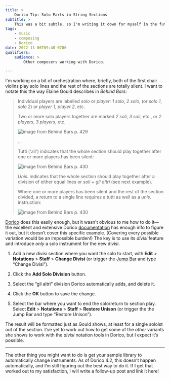 ```yaml
---
title: >
    Dorico Tip: Solo Parts in String Sections
subtitle: >
    This was a bit subtle, so I'm writing it down for myself in the future (and maybe others, too!).
tags:
    - music
    - composing
    - Dorico
date: 2022-11-06T09:40-0700
qualifiers:
    audience: >
        Other composers working with Dorico.

---
```


I'm working on a bit of orchestration where, briefly, both of the first chair violins play solo lines and the rest of the sections are totally silent. I want to notate this the way Elaine Gould describes in <cite>Behind Bars</cite>:

> Individual players are labelled *solo* or *player: 1 solo*, *2 solo*, (or *solo 1*, *solo 2*) or *player 1*, *player 2*, etc.
> 
> Two or more solo players together are marked *2 soli*, *3 soli*, etc., or *2 players*, *3 players*, etc.
> 
> ![](https://cdn.chriskrycho.com/file/chriskrycho-com/images/2022/music%20notation/Behind%20Bars%20p.%20429.png "image from Behind Bars p. 429")
> 
> …
> 
> Tutti ('all') indicates that the whole section should play together after one or more players has been silent:
> 
> ![](https://cdn.chriskrycho.com/file/chriskrycho-com/images/2022/music%20notation/Behind%20Bars%20p.%20430a.png "image from Behind Bars p. 430")
> 
> *Unis.* indicates that the whole section should play together after a division of either equal lines or *soli* + *gli altri* (see next example).
> 
> Where one or more players has been silent and the rest of the section divided, a return to a single line requires a tutti as well as a *unis.* instruction:
> 
> ![](https://cdn.chriskrycho.com/file/chriskrycho-com/images/2022/music%20notation/Behind%20Bars%20p.%20430b.png "image from Behind Bars p. 430")

[Dorico][d] does this easily enough, but it wasn't obvious to me how to do it—the excellent and extensive Dorico [documentation][dd] has enough info to figure it out, but it doesn’t cover this specific example. (Covering every possible variation would be an impossible burden!) The key is to use its *divisi* feature and introduce *only* a solo instrument for the new divisi.

[d]: https://www.steinberg.net/dorico/
[dd]: https://steinberg.help/dorico_pro/v4/en/dorico/topics/notation_reference/notation_reference_divisi/notation_reference_divisi_c.html

1. Add a new *divisi* section where you want the solo to start, with **Edit** > **Notations** > **Staff** > **Change Divisi** (or trigger the [Jump Bar][j] and type “Change Divisi”).

2. Click the **Add Solo Division** button.

3. Select the “gli altri” division Dorico automatically adds, and delete it.

4. Click the **OK** button to save the change.

5. Select the bar where you want to end the solo/return to section play. Select **Edit** > **Notations** > **Staff** > **Restore Unison** (or trigger the the Jump Bar and type “Restore Unison”).

The result will be formatted just as Gould shows, at least for a single soloist out of the section. I’ve yet to work out how to get some of the *other* variants she shows to work with the *divisi* notation tools in Dorico, but I expect it’s possible.

[j]: https://steinberg.help/dorico_pro/v4/en/dorico/topics/user_interface/user_interface_jump_bar_r.html

---

The other thing you might want to do is get your sample library to automatically change instruments. As of Dorico 4.2, this doesn’t happen automatically, and I’m still figuring out the best way to do it. If I get that worked out to my satisfaction, I will write a follow-up post and link it here!




